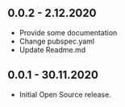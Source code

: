 ## 0.0.2 - 2.12.2020

- Provide some documentation
- Change pubspec.yaml
- Update Readme.md

## 0.0.1 - 30.11.2020

- Initial Open Source release.